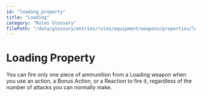 ```yaml
---
id: "loading_property"
title: "Loading"
category: "Rules Glossary"
filePath: "/data/glossary/entries/rules/equipment/weapons/properties/loading.md"
---
```

# Loading Property
You can fire only one piece of ammunition from a Loading weapon when you use an action, a Bonus Action, or a Reaction to fire it, regardless of the number of attacks you can normally make.
